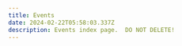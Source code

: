 ```yaml
---
title: Events
date: 2024-02-22T05:58:03.337Z
description: Events index page.  DO NOT DELETE!
---
```


